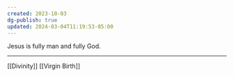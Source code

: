 ```yaml
---
created: 2023-10-03
dg-publish: true
updated: 2024-03-04T11:19:53-05:00
---
```

Jesus is fully man and fully God.

---
[[Divinity]]
[[Virgin Birth]]
